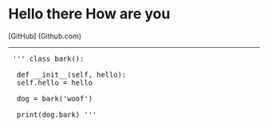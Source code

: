 # **Hello there How are you**


[GitHub] (Github.com)

---

<pre> ''' class bark():

  def __init__(self, hello):
  self.hello = hello

  dog = bark('woof')

  print(dog.bark) '''

</pre>
